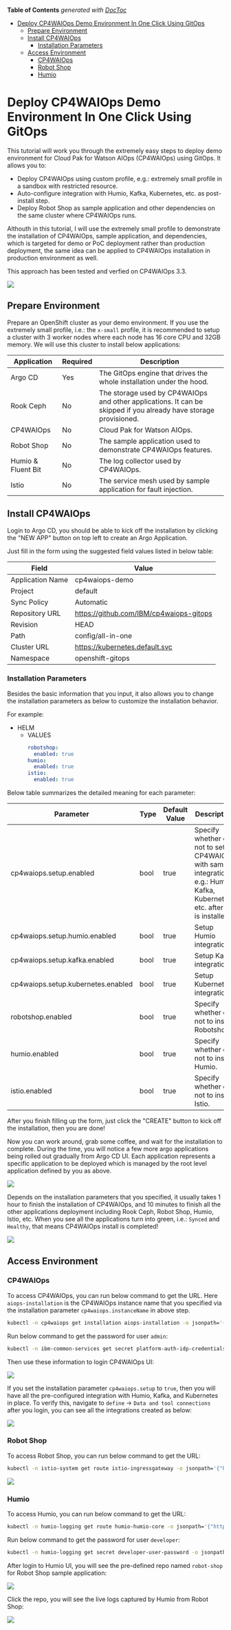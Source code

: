 <!-- START doctoc generated TOC please keep comment here to allow auto update -->
<!-- DON'T EDIT THIS SECTION, INSTEAD RE-RUN doctoc TO UPDATE -->
**Table of Contents**  *generated with [DocToc](https://github.com/thlorenz/doctoc)*

- [Deploy CP4WAIOps Demo Environment In One Click Using GitOps](#deploy-cp4waiops-demo-environment-in-one-click-using-gitops)
  - [Prepare Environment](#prepare-environment)
  - [Install CP4WAIOps](#install-cp4waiops)
    - [Installation Parameters](#installation-parameters)
  - [Access Environment](#access-environment)
    - [CP4WAIOps](#cp4waiops)
    - [Robot Shop](#robot-shop)
    - [Humio](#humio)

<!-- END doctoc generated TOC please keep comment here to allow auto update -->

# Deploy CP4WAIOps Demo Environment In One Click Using GitOps

This tutorial will work you through the extremely easy steps to deploy demo environment for Cloud Pak for Watson AIOps (CP4WAIOps) using GitOps. It allows you to:

- Deploy CP4WAIOps using custom profile, e.g.: extremely small profile in a sandbox with restricted resource.
- Auto-configure integration with Humio, Kafka, Kubernetes, etc. as post-install step.
- Deploy Robot Shop as sample application and other dependencies on the same cluster where CP4WAIOps runs.

Althouth in this tutorial, I will use the extremely small profile to demonstrate the installation of CP4WAIOps, sample application, and dependencies, which is targeted for demo or PoC deployment rather than production deployment, the same idea can be applied to CP4WAIOps installation in production environment as well.

This approach has been tested and verfied on CP4WAIOps 3.3.

![](images/00-demo-env.png)

## Prepare Environment

Prepare an OpenShift cluster as your demo environment. If you use the extremely small profile, i.e.: the `x-small` profile, it is recommended to setup a cluster with 3 worker nodes where each node has 16 core CPU and 32GB memory. We will use this cluster to install below applications:

| Application        | Required | Description
| ------------------ | -------- | -------------------------------------------------------------------
| Argo CD            | Yes      | The GitOps engine that drives the whole installation under the hood.
| Rook Ceph          | No       | The storage used by CP4WAIOps and other applications. It can be skipped if you already have storage provisioned.
| CP4WAIOps          | No       | Cloud Pak for Watson AIOps.
| Robot Shop         | No       | The sample application used to demonstrate CP4WAIOps features.
| Humio & Fluent Bit | No       | The log collector used by CP4WAIOps.
| Istio              | No       | The service mesh used by sample application for fault injection.

## Install CP4WAIOps

Login to Argo CD, you should be able to kick off the installation by clicking the "NEW APP" button on top left to create an Argo Application.

Just fill in the form using the suggested field values listed in below table:

| Field                 | Value                                                 |
| --------------------- | ----------------------------------------------------- |
| Application Name      | cp4waiops-demo                                        |
| Project               | default                                               |
| Sync Policy           | Automatic                                             |
| Repository URL        | https://github.com/IBM/cp4waiops-gitops     |
| Revision              | HEAD                                                  |
| Path                  | config/all-in-one                                     |
| Cluster URL           | https://kubernetes.default.svc                        |
| Namespace             | openshift-gitops                                      |

### Installation Parameters

Besides the basic information that you input, it also allows you to change the installation parameters as below to customize the installation behavior.

For example:

- HELM
  - VALUES
    ```yaml
    robotshop:
      enabled: true
    humio:
      enabled: true
    istio:
      enabled: true
    ```

Below table summarizes the detailed meaning for each parameter:

| Parameter                 | Type   | Default Value      | Description 
| ------------------------- |--------|--------------------|-----------------------------------
| cp4waiops.setup.enabled           | bool   | true               | Specify whether or not to setup CP4WAIOps with sample integrations, e.g.: Humio, Kafka, Kubernetes, etc. after it is installed.
| cp4waiops.setup.humio.enabled  | bool   | true  | Setup Humio integration
| cp4waiops.setup.kafka.enabled   | bool   | true  | Setup Kafka integration
| cp4waiops.setup.kubernetes.enabled  | bool   | true | Setup Kubernetes integration 
| robotshop.enabled         | bool   | true               | Specify whether or not to install Robotshop.
| humio.enabled             | bool   | true               | Specify whether or not to install Humio. 
| istio.enabled             | bool   | true               | Specify whether or not to install Istio.

[here]: https://myibm.ibm.com/products-services/containerlibrary

After you finish filling up the form, just click the "CREATE" button to kick off the installation, then you are done!

Now you can work around, grab some coffee, and wait for the installation to complete. During the time, you will notice a few more argo applications being rolled out gradually from Argo CD UI. Each application represents a specific application to be deployed which is managed by the root level application defined by you as above.

![](images/01-apps.png)

Depends on the installation parameters that you specified, it usually takes 1 hour to finish the installation of CP4WAIOps, and 10 minutes to finish all the other applications deployment including Rook Ceph, Robot Shop, Humio, Istio, etc. When you see all the applications turn into green, i.e.: `Synced` and `Healthy`, that means CP4WAIOps install is completed!

![](images/02-install-complete.png)

## Access Environment

### CP4WAIOps

To access CP4WAIOps, you can run below command to get the URL. Here `aiops-installation` is the CP4WAIOps instance name that you specified via the installation parameter `cp4waiops.instanceName` in above step.

```sh
kubectl -n cp4waiops get installation aiops-installation -o jsonpath='{.status.locations.cloudPakUiUrl}{"\n"}'
```

Run below command to get the password for user `admin`:

```sh
kubectl -n ibm-common-services get secret platform-auth-idp-credentials -o jsonpath='{.data.admin_password}' | base64 -d
```

Then use these information to login CP4WAIOps UI:

![](images/waiops-dashbord.png)

If you set the installation parameter `cp4waiops.setup` to `true`, then you will have all the pre-configured integration with Humio, Kafka, and Kubernetes in place. To verify this, navigate to `define` -> `Data and tool connections` after you login, you can see all the integrations created as below:

![](images/03-pre-configured-connections.png)

### Robot Shop

To access Robot Shop, you can run below command to get the URL:

```sh
kubectl -n istio-system get route istio-ingressgateway -o jsonpath='{"http://"}{.spec.host}{"\n"}'
```

![](images/04-robotshop.png)

### Humio

To access Humio, you can run below command to get the URL:

```sh
kubectl -n humio-logging get route humio-humio-core -o jsonpath='{"http://"}{.spec.host}{"\n"}'
```

Run below command to get the password for user `developer`:

```sh
kubectl -n humio-logging get secret developer-user-password -o jsonpath="{.data.password}" | base64 -d
```

After login to Humio UI, you will see the pre-defined repo named `robot-shop` for Robot Shop sample application:

![](images/05-humio-repo.png)

Click the repo, you will see the live logs captured by Humio from Robot Shop:

![](images/06-humio-logs.png)
